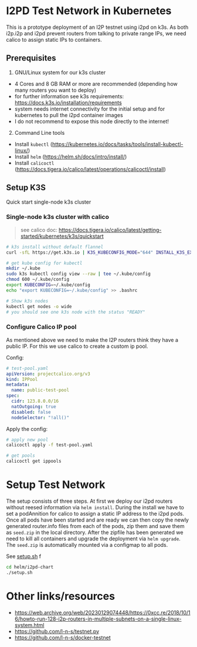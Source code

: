 # I2PD Test Network in Kubernetes

This is a prototype deployment of an I2P testnet using i2pd on k3s. As both i2p.i2p and i2pd prevent routers from talking to private range IPs, we need calico to assign static IPs to containers.

## Prerequisites

1. GNU/Linux system for our k3s cluster 
  - 4 Cores and 8 GB RAM or more are recommended (depending how many routers you want to deploy)
  - for further information see k3s requirements: https://docs.k3s.io/installation/requirements
  - system needs internet connectivity for the initial setup and for kubernetes to pull the i2pd container images
  - I do not recommend to expose this node directly to the internet!

2. Command Line tools
  - Install `kubectl` (https://kubernetes.io/docs/tasks/tools/install-kubectl-linux/)
  - Install `helm` (https://helm.sh/docs/intro/install/)
  - Install `calicoctl` (https://docs.tigera.io/calico/latest/operations/calicoctl/install)

## Setup K3S

Quick start single-node k3s cluster

### Single-node k3s cluster with calico

> see calico doc: https://docs.tigera.io/calico/latest/getting-started/kubernetes/k3s/quickstart

```bash
# k3s install without default flannel
curl -sfL https://get.k3s.io | K3S_KUBECONFIG_MODE="644" INSTALL_K3S_EXEC="--flannel-backend=none --cluster-cidr=10.4.0.0/16 --disable-network-policy --disable=traefik" sh -

# get kube config for kubectl
mkdir ~/.kube
sudo k3s kubectl config view --raw | tee ~/.kube/config
chmod 600 ~/.kube/config
export KUBECONFIG=~/.kube/config
echo "export KUBECONFIG=~/.kube/config" >> .bashrc

# Show k3s nodes
kubectl get nodes -o wide 
# you should see one k3s node with the status "READY"
```

### Configure Calico IP pool

As mentioned above we need to make the I2P routers think they have a public IP.
For this we use calico to create a custom ip pool.

Config:

```yaml
# test-pool.yaml
apiVersion: projectcalico.org/v3
kind: IPPool
metadata:
  name: public-test-pool
spec:
  cidr: 123.8.0.0/16
  natOutgoing: true
  disabled: false
  nodeSelector: "!all()"
```

Apply the config:

```bash
# apply new pool
calicoctl apply -f test-pool.yaml

# get pools
calicoctl get ippools
```

# Setup Test Network

The setup consists of three steps. At first we deploy our i2pd routers without reesed information via `helm install`. During the install we have to set a podAnnition for calico to assign a static IP address to the i2pd pods.
Once all pods have been started and are ready we can then copy the newly generated router.info files from each of the pods, zip them and save them as `seed.zip` in the local directory.
After the zipfile has been generated we need to kill all containers and upgrade the deployment via `helm upgrade`.
The `seed.zip` is automatically mounted via a configmap to all pods.

See [setup.sh](,/helm/i2pd-chart/setup.sh) f

```bash
cd helm/i2pd-chart
./setup.sh
```

# Other links/resources
- https://web.archive.org/web/20230129074448/https://0xcc.re/2018/10/16/howto-run-128-i2p-routers-in-multiple-subnets-on-a-single-linux-system.html
- https://github.com/l-n-s/testnet.py
- https://github.com/l-n-s/docker-testnet

